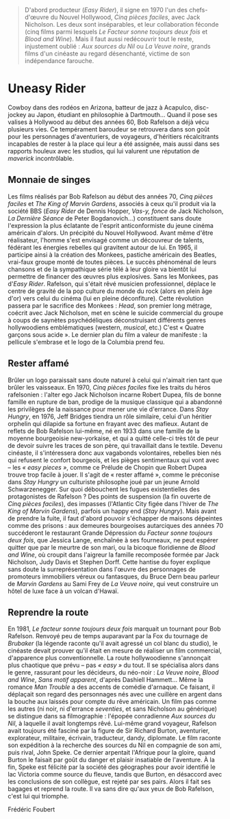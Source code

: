 > D'abord producteur (_Easy Rider_), il signe en 1970 l'un des chefs-d'œuvre du Nouvel Hollywood, _Cinq pièces faciles_, avec Jack Nicholson. Les deux sont inséparables, et leur collaboration féconde (cinq films parmi lesquels _Le Facteur sonne toujours deux fois_ et _Blood and Wine_). Mais il faut aussi redécouvrir tout le reste, injustement oublié : _Aux sources du Nil_ ou _La Veuve noire_, grands films d'un cinéaste au regard désenchanté, victime de son indépendance farouche.

# Uneasy Rider

Cowboy dans des rodéos en Arizona, batteur de jazz à Acapulco, disc-jockey au Japon, étudiant en philosophie à Dartmouth... Quand il pose ses valises à Hollywood au début des années 60, Bob Rafelson a déjà vécu plusieurs vies. Ce tempérament baroudeur se retrouvera dans son goût pour les personnages d'aventuriers, de voyageurs, d'héritiers récalcitrants incapables de rester à la place qui leur a été assignée, mais aussi dans ses rapports houleux avec les studios, qui lui valurent une réputation de _maverick_ incontrôlable.

## Monnaie de singes

Les films réalisés par Bob Rafelson au début des années 70, _Cinq pièces faciles_ et _The King of Marvin Gardens_, associés à ceux qu'il produit via la société BBS (_Easy Rider_ de Dennis Hopper, _Vas-y, fonce_ de Jack Nicholson, _La Dernière Séance_ de Peter Bogdanovich...) constituent sans doute l'expression la plus éclatante de l'esprit anticonformiste du jeune cinéma américain d'alors. Un précipité du Nouvel Hollywood. Avant même d'être réalisateur, l'homme s'est envisagé comme un découvreur de talents, fédérant les énergies rebelles qui gravitent autour de lui. En 1965, il participe ainsi à la création des Monkees, pastiche américain des Beatles, vrai-faux groupe monté de toutes pièces. Le succès phénoménal de leurs chansons et de la sympathique série télé à leur gloire va bientôt lui permettre de financer des œuvres plus explosives. Sans les Monkees, pas d'_Easy Rider_. Rafelson, qui s'était rêvé musicien professionnel, déplace le centre de gravité de la pop culture du monde du rock (alors en plein âge d'or) vers celui du cinéma (lui en pleine déconfiture). Cette révolution passera par le sacrifice des Monkees : _Head_, son premier long métrage, coécrit avec Jack Nicholson, met en scène le suicide commercial du groupe à coups de saynètes psychédéliques déconstruisant différents genres hollywoodiens emblématiques (western, _musical_, etc.) C'est « Quatre garçons sous acide ». Le dernier plan du film a valeur de manifeste : la pellicule s'embrase et le logo de la Columbia prend feu.

## Rester affamé

Brûler un logo paraissait sans doute naturel à celui qui n'aimait rien tant que brûler les vaisseaux. En 1970, _Cinq pièces faciles_ fixe les traits du héros rafelsonien : l'alter ego Jack Nicholson incarne Robert Dupea, fils de bonne famille en rupture de ban, prodige de la musique classique qui a abandonné les privilèges de la naissance pour mener une vie d'errance. Dans _Stay Hungry_, en 1976, Jeff Bridges tiendra un rôle similaire, celui d'un héritier orphelin qui dilapide sa fortune en frayant avec des mafieux. Autant de reflets de Bob Rafelson lui-même, né en 1933 dans une famille de la moyenne bourgeoisie new-yorkaise, et qui a quitté celle-ci très tôt de peur de devoir suivre les traces de son père, qui travaillait dans le textile. Devenu cinéaste, il s'intéressera donc aux vagabonds volontaires, rebelles bien nés qui refusent le confort bourgeois, et les pièges sentimentaux qui vont avec – les _« easy pieces »_, comme ce Prélude de Chopin que Robert Dupea trouve trop facile à jouer. Il s'agit de « rester affamé », comme le préconise dans _Stay Hungry_ un culturiste philosophe joué par un jeune Arnold Schwarzenegger. Sur quoi débouchent les fugues existentielles des protagonistes de Rafelson ? Des points de suspension (la fin ouverte de _Cinq pièces faciles_), des impasses (l'Atlantic City figée dans l'hiver de _The King of Marvin Gardens_), parfois un happy end (_Stay Hungry_). Mais avant de prendre la fuite, il faut d'abord pouvoir s'échapper de maisons dépeintes comme des prisons : aux demeures bourgeoises autarciques des années 70 succéderont le restaurant Grande Dépression du _Facteur sonne toujours deux fois_, que Jessica Lange, enchaînée à ses fourneaux, ne peut espérer quitter que par le meurtre de son mari, ou la bicoque floridienne de _Blood and Wine_, où croupit dans l'aigreur la famille recomposée formée par Jack Nicholson, Judy Davis et Stephen Dorff. Cette hantise du foyer explique sans doute la surreprésentation dans l'œuvre des personnages de promoteurs immobiliers véreux ou fantasques, du Bruce Dern beau parleur de _Marvin Gardens_ au Sami Frey de _La Veuve noire_, qui veut construire un hôtel de luxe face à un volcan d'Hawaï.

## Reprendre la route

En 1981, _Le facteur sonne toujours deux fois_ marquait un tournant pour Bob Rafelson. Renvoyé peu de temps auparavant par la Fox du tournage de _Brubaker_ (la légende raconte qu'il avait agressé un col blanc du studio), le cinéaste devait prouver qu'il était en mesure de réaliser un film commercial, d'apparence plus conventionnelle. La route hollywoodienne s'annonçait plus chaotique que prévu – pas _« easy »_ du tout. Il se spécialisa alors dans le genre, rassurant pour les décideurs, du néo-noir : _La Veuve noire_, _Blood and Wine_, _Sans motif apparent_, d'après Dashiell Hammett... Même la romance _Man Trouble_ a des accents de comédie d'arnaque. Ce faisant, il déplaçait son regard des personnages nés avec une cuillère en argent dans la bouche aux laissés pour compte du rêve américain. Un film pas comme les autres (ni noir, ni d'errance _seventies_, et sans Nicholson au générique) se distingue dans sa filmographie : l'épopée conradienne _Aux sources du Nil_, à laquelle il avait longtemps rêvé. Lui-même grand voyageur, Rafelson avait toujours été fasciné par la figure de Sir Richard Burton, aventurier, explorateur, militaire, écrivain, traducteur, dandy, diplomate. Le film raconte son expédition à la recherche des sources du Nil en compagnie de son ami, puis rival, John Speke. Ce dernier arpentait l'Afrique pour la gloire, quand Burton le faisait par goût du danger et plaisir insatiable de l'aventure. À la fin, Speke est félicité par la société des géographes pour avoir identifié le lac Victoria comme source du fleuve, tandis que Burton, en désaccord avec les conclusions de son collègue, est rejeté par ses pairs. Alors il fait ses bagages et reprend la route. Il va sans dire qu'aux yeux de Bob Rafelson, c'est lui qui triomphe.

<div class="author">Frédéric Foubert</div>
